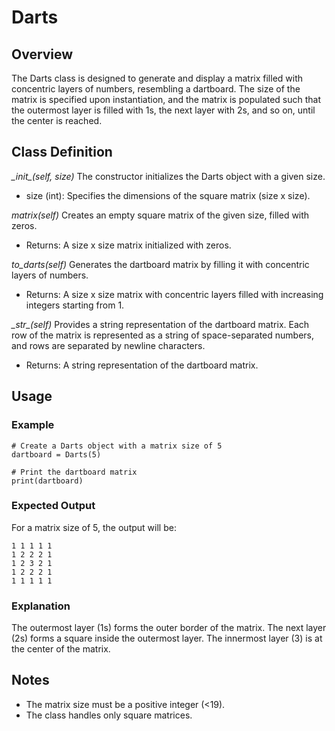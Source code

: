 # Darts

## Overview
The Darts class is designed to generate and display a matrix filled with concentric layers of numbers, resembling a dartboard. The size of the matrix is specified upon instantiation, and the matrix is populated such that the outermost layer is filled with 1s, the next layer with 2s, and so on, until the center is reached.

## Class Definition

*\__init__(self, size)*
The constructor initializes the Darts object with a given size.
- size (int): Specifies the dimensions of the square matrix (size x size).

*matrix(self)*
Creates an empty square matrix of the given size, filled with zeros.
- Returns: A size x size matrix initialized with zeros.

*to_darts(self)*
Generates the dartboard matrix by filling it with concentric layers of numbers.
- Returns: A size x size matrix with concentric layers filled with increasing integers starting from 1.

*\__str__(self)*
Provides a string representation of the dartboard matrix. Each row of the matrix is represented as a string of space-separated numbers, and rows are separated by newline characters.
- Returns: A string representation of the dartboard matrix.

## Usage
### Example
```
# Create a Darts object with a matrix size of 5
dartboard = Darts(5)

# Print the dartboard matrix
print(dartboard)
```
### Expected Output
For a matrix size of 5, the output will be:
```
1 1 1 1 1
1 2 2 2 1
1 2 3 2 1
1 2 2 2 1
1 1 1 1 1
```
### Explanation
The outermost layer (1s) forms the outer border of the matrix.
The next layer (2s) forms a square inside the outermost layer.
The innermost layer (3) is at the center of the matrix.

## Notes
- The matrix size must be a positive integer (<19).
- The class handles only square matrices.